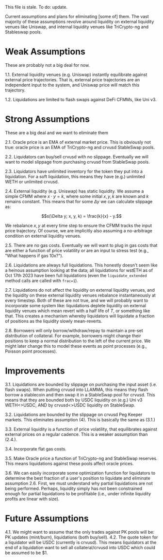 This file is stale. To do: update.

Current assumptions and plans for eliminating [some of] them. The vast majority of these assumptions revolve around liquidity on external liquidity venues like Uniswap, and internal liquidity venues like TriCrypto-ng and Stableswap pools.

# Weak Assumptions

These are probably not a big deal for now.

1.1. External liquidity venues (e.g. Uniswap) instantly equilibrate against external price trajectories. That is, external price trajectories are an independent input to the system, and Uniswap price will match this trajectory.

1.2. Liquidations are limited to flash swaps against DeFi CFMMs, like Uni v3.

# Strong Assumptions

These are a big deal and we want to eliminate them

2.1. Oracle price is an EMA of external market price. This is obviously not true: oracle price is an EMA of TriCrypto-ng and crvusd StableSwap pools.

2.2. Liquidators can buy/sell crvusd with no slippage. Eventually we will want to model slippage from purchasing crvusd from StableSwap pools.

2.3. Liquidators have unlimited inventory for the token they put into a liquidation. For a soft liquidation, this means they have (e.g.) unlimited WETH or unlimited crvusd.

2.4. External liquidity (e.g. Uniswap) has static liquidity. We assume a simple CFMM where $x \cdot y = k$, where some initial $x,y,k$ are known and $k$ remains constant. This means that for some $\Delta y$ we can calculate slippage as:

$$s(\Delta y; x, y, k) = \frac{k}{x} - y.$$

We rebalance $x, y$ at every time step to ensure the CFMM tracks the input price trajectory. Of course, we are implicitly also assuming a no-arbitrage condition on external liquidity venues.

2.5. There are no gas costs. Eventually we will want to plug in gas costs that are either a function of price volatility or are an input to stress test (e.g., "What happens if gas 10x?").

2.6. Liquidations are always full liquidations. This honestly doesn't seem like a heinous assumption looking at the data; all liquidations for wstETH as of Oct 17th 2023 have been full liquidations (even the `liquidate_extended` method calls are called with `frac=1`).

2.7. Liquidations do not affect the liquidity on external liquidity venues, and the liquidity on these external liquidity venues rebalance instantaneously at every timestep. Both of these are not true, and we will probably want to incorporate some system like: liquidations deplete liquidity on external liquidity venues which mean revert with a half life of $T$, or something like that. This creates a mechanism whereby liquidators will liquidate a fraction of positions as the liquidity slowly mean-reverts.

2.8. Borrowers will only borrow/withdraw/repay to maintain a pre-set distribution of collateral. For example, borrowers might change their positions to keep a normal distribution to the left of the current price. We might later change this to model these events as point processes (e.g., Poisson point processes). 

# Improvements

3.1. Liquidations are bounded by slippage on purchasing the input asset (i.e. flash swaps). When putting crvusd into LLAMMA, this means they flash borrow a stablecoin and then swap it in a StableSwap pool for crvusd. This means that they are bounded both by USDC liquidity on (e.g.) Uni v3 WETH<>USDC, AND by crvusd<>USDC liquidity on StableSwap.

3.2. Liquidations are bounded by the slippage on crvusd Peg Keeper markets. This eliminates assumption (4). This is basically the same as (3.1.)

3.3. External liquidity is a function of price volatility, that equilibrates against external prices on a regular cadence. This is a weaker assumption than (2.4.).

3.4. Incorporate flat gas costs.

3.5. Make Oracle price a function of TriCrypto-ng and StableSwap reserves. This means liquidations against these pools affect oracle prices.

3.6. We can easily incorporate some optimization function for liquidators to determine the best fraction of a user's position to liquidate and eliminate assumption 2.6. First, we must understand why partial liquidations are not being performed. Perhaps, liquidity simply has not been constrained enough for partial liquidations to be profitable (i.e., under infinite liquidity profits are linear with size).

# Future Assumptions

4.1. We might want to assume that the only trades against PK pools will be: PK updates (mint/burn), liquidations (both buy/sell).
4.2. The quote token for a liquidator will be USDC (currently is crvusd). This means liquidators at the end of a liquidation want to sell all collateral/crvusd into USDC which could be assumed to be \$1.
